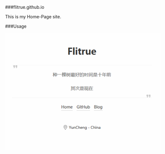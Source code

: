 ###flitrue.github.io


This is my Home-Page site.

###Usage

![](https://github.com/flitrue/flitrue.github.io/blob/master/img/preview.gif)
